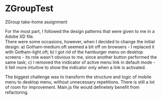 # ZGroupTest
ZGroup take-home assignment

For the most part, I followed the design patterns that were given to me in a Adobe XD file.  
There were some occasions, however, when I decided to change the initial design: 
a) Gotham-medium.oft seemed a bit off on browsers - I replaced it with Gotham-light.oft; 
b) I got rid of the hamburger menu on desktop screens - its role wasn't obvious to me, since another button performed the same task; 
c) I removed the inidicator of active menu link in default mode - it felt more intuitive to show the indicator only when a link is activated.

The biggest challenge was to transform the structure and logic of mobile menu to desktop menu, without unnecessary repetitions. There is still a lot of room for improvement. Main.js file would definetely benefit from refactoring.

